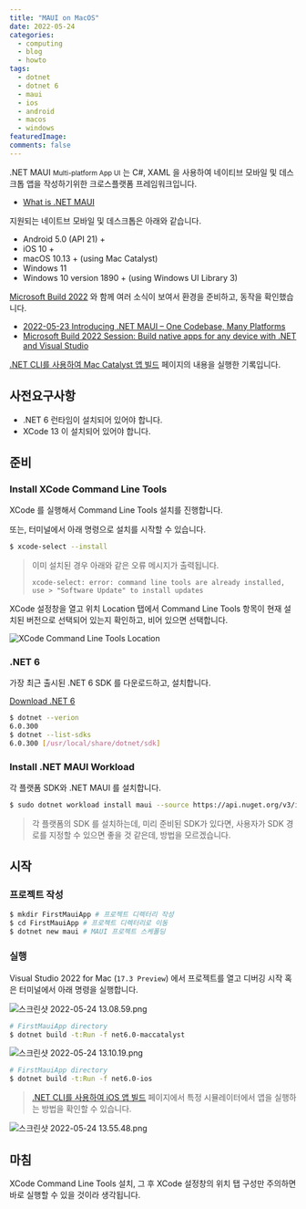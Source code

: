 ```yaml
---
title: "MAUI on MacOS"
date: 2022-05-24
categories:
  - computing
  - blog
  - howto
tags:
  - dotnet
  - dotnet 6
  - maui
  - ios
  - android
  - macos
  - windows
featuredImage: 
comments: false
---    
```


.NET MAUI <small>Multi-platform App UI</small> 는 C#, XAML 을 사용하여 네이티브 모바일 및 데스크톱 앱을 작성하기위한 크로스플랫폼 프레임워크입니다. 

* [What is .NET MAUI](https://docs.microsoft.com/ko-kr/dotnet/maui/what-is-maui)

지원되는 네이트브 모바일 및 데스크톱은 아래와 같습니다.

* Android 5.0 (API 21) +
* iOS 10 +
* macOS 10.13 + (using Mac Catalyst)
* Windows 11
* Windows 10 version 1890 + (using Windows UI Library 3)

[Microsoft Build 2022](https://mybuild.microsoft.com/) 와 함께 여러 소식이 보여서 환경을 준비하고, 동작을 확인했습니다.

* [2022-05-23 Introducing .NET MAUI – One Codebase, Many Platforms](https://devblogs.microsoft.com/dotnet/introducing-dotnet-maui-one-codebase-many-platforms/)
* [Microsoft Build 2022 Session: Build native apps for any device with .NET and Visual Studio](https://mybuild.microsoft.com/en-US/sessions/599c82b6-0c5a-4add-9961-48b85d9ffde0)

[.NET CLI를 사용하여 Mac Catalyst 앱 빌드](https://docs.microsoft.com/ko-kr/dotnet/maui/macos/cli) 페이지의 내용을 실행한 기록입니다.

## 사전요구사항

* .NET 6 런타임이 설치되어 있어야 합니다.
* XCode 13 이 설치되어 있어야 합니다.

## 준비 

### Install XCode Command Line Tools

XCode 를 실행해서 Command Line Tools 설치를 진행합니다.

또는, 터미널에서 아래 명령으로 설치를 시작할 수 있습니다.

```bash
$ xcode-select --install
```

> 이미 설치된 경우 아래와 같은 오류 메시지가 출력됩니다.
> 
> `xcode-select: error: command line tools are already installed, use > "Software Update" to install updates`

XCode 설정창을 열고 위치 Location 탭에서 Command Line Tools 항목이 현재 설치된 버전으로 선택되어 있는지 확인하고, 비어 있으면 선택합니다.

![XCode Command Line Tools Location](./2022-05-24-maui-on-mac-os-001.png)

### .NET 6

가장 최근 출시된 .NET 6 SDK 를 다운로드하고, 설치합니다.

[Download .NET 6](https://dotnet.microsoft.com/en-us/download/dotnet/6.0)

```bash
$ dotnet --verion
6.0.300
$ dotnet --list-sdks
6.0.300 [/usr/local/share/dotnet/sdk]
```

### Install .NET MAUI Workload

각 플랫폼 SDK와 .NET MAUI 를 설치합니다.

```bash
$ sudo dotnet workload install maui --source https://api.nuget.org/v3/index.json
```

> 각 플랫폼의 SDK 를 설치하는데, 미리 준비된 SDK가 있다면, 사용자가 SDK 경로를 지정할 수 있으면 좋을 것 같은데, 방법을 모르겠습니다.

## 시작

### 프로젝트 작성

```bash
$ mkdir FirstMauiApp # 프로젝트 디렉터리 작성
$ cd FirstMauiApp # 프로젝트 디렉터리로 이동
$ dotnet new maui # MAUI 프로젝트 스케폴딩
```

### 실행

Visual Studio 2022 for Mac (`17.3 Preview`) 에서 프로젝트를 열고 디버깅 시작 혹은 터미널에서 아래 명령을 실행합니다.



![스크린샷 2022-05-24 13.08.59.png](./2022-05-24-maui-on-mac-os-002.png)



```bash
# FirstMauiApp directory
$ dotnet build -t:Run -f net6.0-maccatalyst
```


![스크린샷 2022-05-24 13.10.19.png](./2022-05-24-maui-on-mac-os-003.png)

```bash
# FirstMauiApp directory
$ dotnet build -t:Run -f net6.0-ios
```

> [.NET CLI를 사용하여 iOS 앱 빌드](https://docs.microsoft.com/ko-kr/dotnet/maui/ios/cli) 페이지에서 특정 시뮬레이터에서 앱을 실행하는 방법을 확인할 수 있습니다. 

![스크린샷 2022-05-24 13.55.48.png](./2022-05-24-maui-on-mac-os-004.png)



## 마침

XCode Command Line Tools 설치, 그 후 XCode 설정창의 위치 탭 구성만 주의하면 바로 실행할 수 있을 것이라 생각됩니다.


